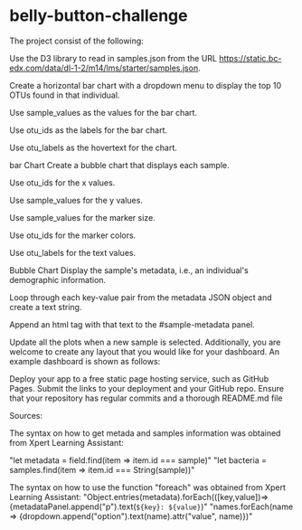 # belly-button-challenge


The project consist of the following:

Use the D3 library to read in samples.json from the URL https://static.bc-edx.com/data/dl-1-2/m14/lms/starter/samples.json.

Create a horizontal bar chart with a dropdown menu to display the top 10 OTUs found in that individual.

Use sample_values as the values for the bar chart.

Use otu_ids as the labels for the bar chart.

Use otu_labels as the hovertext for the chart.

bar Chart
Create a bubble chart that displays each sample.

Use otu_ids for the x values.

Use sample_values for the y values.

Use sample_values for the marker size.

Use otu_ids for the marker colors.

Use otu_labels for the text values.

Bubble Chart
Display the sample's metadata, i.e., an individual's demographic information.

Loop through each key-value pair from the metadata JSON object and create a text string.

Append an html tag with that text to the #sample-metadata panel.

Update all the plots when a new sample is selected. Additionally, you are welcome to create any layout that you would like for your dashboard. An example dashboard is shown as follows:

Deploy your app to a free static page hosting service, such as GitHub Pages. Submit the links to your deployment and your GitHub repo. Ensure that your repository has regular commits and a thorough README.md file

Sources:

The syntax on how to get metada and samples information was obtained from Xpert Learning Assistant:

"let metadata = field.find(item => item.id === sample)"
"let bacteria = samples.find(item => item.id === String(sample))"

The syntax on how to use the function "foreach" was obtained from Xpert Learning Assistant:
"Object.entries(metadata).forEach(([key,value])=>{metadataPanel.append("p").text(`${key}: ${value}`)"
"names.forEach(name => {dropdown.append("option").text(name).attr("value", name)})"

      


